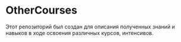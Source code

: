 # OtherCourses
Этот репозиторий был создан для описания полученных знаний и навыков в ходе освоения различных курсов, интенсивов.
